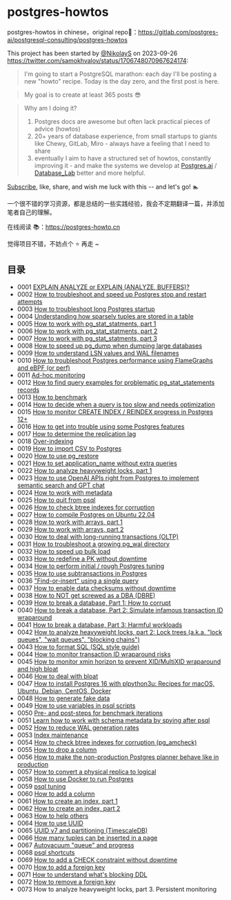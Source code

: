 # postgres-howtos
postgres-howtos in chinese，original repo🔗：https://gitlab.com/postgres-ai/postgresql-consulting/postgres-howtos

This project has been started by [@NikolayS]() on 2023-09-26 https://twitter.com/samokhvalov/status/1706748070967624174:

> I'm going to start a PostgreSQL marathon: each day I'll be posting a new "howto" recipe. Today is the day zero, and the first post is here.

> My goal is to create at least 365 posts 😎

> Why am I doing it?
>
> 1. Postgres docs are awesome but often lack practical pieces of advice (howtos)
> 2. 20+ years of database experience, from small startups to giants like Chewy, GitLab, Miro - always have a feeling that I need to share
> 3. eventually I aim to have a structured set of howtos, constantly improving it - and make the systems we develop at [Postgres.ai](https://Postgres.ai) / [Database_Lab](https://twitter.com/Database_Lab) better and more helpful.

[Subscribe](https://twitter.com/samokhvalov/status/1706748070967624174), like, share, and wish me luck with this -- and let's go! 🏊

一个很不错的学习资源，都是总结的一些实践经验，我会不定期翻译一篇，并添加笔者自己的理解。

在线阅读 📚：https://postgres-howto.cn

觉得项目不错，不妨点个 ⭐️ 再走 ~

## 目录

- 0001 [EXPLAIN ANALYZE or EXPLAIN (ANALYZE, BUFFERS)?](https://github.com/xiongcccc/postgres-howto/blob/master/EXPLAIN%20ANALYZE%20or%20EXPLAIN%20(ANALYZE%2C%20BUFFERS).md)
- 0002 [How to troubleshoot and speed up Postgres stop and restart attempts](https://github.com/xiongcccc/postgres-howto/blob/master/How%20to%20troubleshoot%20and%20speed%20up%20Postgres%20stop%20and%20restart%20attempts.md)
- 0003 [How to troubleshoot long Postgres startup](https://github.com/xiongcccc/postgres-howto/blob/master/How%20to%20troubleshoot%20long%20Postgres%20startup.md)
- 0004 [Understanding how sparsely tuples are stored in a table](https://github.com/xiongcccc/postgres-howto/blob/master/Understanding%20how%20sparsely%20tuples%20are%20stored%20in%20a%20table.md)
- 0005 [How to work with pg_stat_statments, part 1](https://github.com/xiongcccc/postgres-howto/blob/master/How%20to%20work%20with%20pg_stat_statements%2C%20part%201.md)
- 0006 [How to work with pg_stat_statments, part 2](https://github.com/xiongcccc/postgres-howto/blob/master/How%20to%20work%20with%20pg_stat_statements%2C%20part%202.md)
- 0007 [How to work with pg_stat_statments, part 3](https://github.com/xiongcccc/postgres-howto/blob/master/How%20to%20work%20with%20pg_stat_statements%2C%20part%203.md)
- 0008 [How to speed up pg_dump when dumping large databases](https://github.com/xiongcccc/postgres-howto/blob/master/How%20to%20speed%20up%20pg_dump%20when%20dumping%20large%20databases.md)
- 0009 [How to understand LSN values and WAL filenames](https://github.com/xiongcccc/postgres-howto/blob/master/How%20to%20understand%20LSN%20values%20and%20WAL%20filenames.md)
- 0010 [How to troubleshoot Postgres performance using FlameGraphs and eBPF (or perf)](https://github.com/xiongcccc/postgres-howto/blob/master/How%20to%20troubleshoot%20Postgres%20performance%20using%20FlameGraphs%20and%20eBPF%20(or%20perf).md)
- 0011 [Ad-hoc monitoring](https://github.com/xiongcccc/postgres-howto/blob/master/Ad-hoc%20monitoring.md)
- 0012 [How to find query examples for problematic pg_stat_statements records](https://github.com/xiongcccc/postgres-howto/blob/master/How%20to%20find%20query%20examples%20for%20problematic%20pg_stat_statements%20records.md)
- 0013 [How to benchmark](https://github.com/xiongcccc/postgres-howto/blob/master/How%20to%20benchmark.md)
- 0014 [How to decide when a query is too slow and needs optimization](https://github.com/xiongcccc/postgres-howto/blob/master/How%20to%20decide%20when%20a%20query%20is%20too%20slow%20and%20needs%20optimization.md)
- 0015 [How to monitor CREATE INDEX / REINDEX progress in Postgres 12+](https://github.com/xiongcccc/postgres-howto/blob/master/How%20to%20monitor%20CREATE%20INDEX%20%3A%20REINDEX%20progress%20in%20Postgres%2012%2B.md)
- 0016 [How to get into trouble using some Postgres features](https://github.com/xiongcccc/postgres-howto/blob/master/How%20to%20get%20into%20trouble%20using%20some%20Postgres%20features.md)
- 0017 [How to determine the replication lag](https://github.com/xiongcccc/postgres-howto/blob/master/How%20to%20determine%20the%20replication%20lag.md)
- 0018 [Over-indexing](https://github.com/xiongcccc/postgres-howto/blob/master/Over-indexing.md)
- 0019 [How to import CSV to Postgres](https://github.com/xiongcccc/postgres-howto/blob/master/How%20to%20import%20CSV%20to%20Postgres.md)
- 0020 [How to use pg_restore](https://github.com/xiongcccc/postgres-howto/blob/master/How%20to%20use%20pg_restore.md)
- 0021 [How to set application_name without extra queries](https://github.com/xiongcccc/postgres-howto/blob/master/How%20to%20set%20application_name%20without%20extra%20queries.md)
- 0022 [How to analyze heavyweight locks, part 1](https://github.com/xiongcccc/postgres-howto/blob/master/How%20to%20analyze%20heavyweight%20locks%2C%20part%201.md)
- 0023 [How to use OpenAI APIs right from Postgres to implement semantic search and GPT chat](https://github.com/xiongcccc/postgres-howto/blob/master/How%20to%20use%20OpenAI%20APIs%20right%20from%20Postgres%20to%20implement%20semantic%20search%20and%20GPT%20chat.md)
- 0024 [How to work with metadata](https://github.com/xiongcccc/postgres-howto/blob/master/How%20to%20work%20with%20metadata.md)
- 0025 [How to quit from psql](https://github.com/xiongcccc/postgres-howto/blob/master/How%20to%20quit%20from%20psql.md)
- 0026 [How to check btree indexes for corruption](https://github.com/xiongcccc/postgres-howto/blob/master/How%20to%20check%20btree%20indexes%20for%20corruption.md)
- 0027 [How to compile Postgres on Ubuntu 22.04](https://github.com/xiongcccc/postgres-howto/blob/master/How%20to%20compile%20Postgres%20on%20Ubuntu%2022.04.md)
- 0028 [How to work with arrays, part 1](https://github.com/xiongcccc/postgres-howto/blob/master/How%20to%20work%20with%20arrays%2C%20part%201.md)
- 0029 [How to work with arrays, part 2](https://github.com/xiongcccc/postgres-howto/blob/master/How%20to%20work%20with%20arrays%2C%20part%202.md)
- 0030 [How to deal with long-running transactions (OLTP)](https://github.com/xiongcccc/postgres-howto/blob/master/How%20to%20deal%20with%20long-running%20transactions%20(OLTP).md)
- 0031 [How to troubleshoot a growing pg_wal directory](https://github.com/xiongcccc/postgres-howto/blob/master/How%20to%20troubleshoot%20a%20growing%20pg_wal%20directory.md)
- 0032 [How to speed up bulk load](https://github.com/xiongcccc/postgres-howto/blob/master/How%20to%20speed%20up%20bulk%20load.md)
- 0033 [How to redefine a PK without downtime](https://github.com/xiongcccc/postgres-howto/blob/master/How%20to%20redefine%20a%20PK%20without%20downtime.md)
- 0034 [How to perform initial / rough Postgres tuning](https://github.com/xiongcccc/postgres-howto/blob/master/How%20to%20perform%20initial%20%20rough%20Postgres%20tuning.md)
- 0035 [How to use subtransactions in Postgres](https://github.com/xiongcccc/postgres-howto/blob/master/How%20to%20use%20subtransactions%20in%20Postgres.md)
- 0036 ["Find-or-insert" using a single query](https://github.com/xiongcccc/postgres-howto/blob/master/Find-or-insert%20using%20a%20single%20query.md)
- 0037 [How to enable data checksums without downtime](https://github.com/xiongcccc/postgres-howto/blob/master/How%20to%20enable%20data%20checksums%20without%20downtime.md)
- 0038 [How to NOT get screwed as a DBA (DBRE)](https://github.com/xiongcccc/postgres-howto/blob/master/How%20to%20NOT%20get%20screwed%20as%20a%20DBA%20(DBRE).md)
- 0039 [How to break a database, Part 1: How to corrupt](https://github.com/xiongcccc/postgres-howto/blob/master/How%20to%20break%20a%20database%2C%20Part%201%20How%20to%20corrupt.md)
- 0040 [How to break a database, Part 2: Simulate infamous transaction ID wraparound](https://github.com/xiongcccc/postgres-howto/blob/master/How%20to%20break%20a%20database%2C%20Part%202-%20Simulate%20infamous%20transaction%20ID%20wraparound.md)
- 0041 [How to break a database, Part 3: Harmful workloads](https://github.com/xiongcccc/postgres-howto/blob/master/How%20to%20break%20a%20database%2C%20Part%203%20Harmful%20workloads.md)
- 0042 [How to analyze heavyweight locks, part 2: Lock trees (a.k.a. "lock queues", "wait queues", "blocking chains")](https://github.com/xiongcccc/postgres-howto/blob/master/How%20to%20analyze%20heavyweight%20locks%2C%20part%202%20Lock%20trees%20(a.k.a.%20lock%20queues%2C%20wait%20queues%2C%20blocking%20chains).md)
- 0043 [How to format SQL (SQL style guide)](https://github.com/xiongcccc/postgres-howto/blob/master/How%20to%20format%20SQL%20(SQL%20style%20guide).md)
- 0044 [How to monitor transaction ID wraparound risks](https://github.com/xiongcccc/postgres-howto/blob/master/How%20to%20monitor%20transaction%20ID%20wraparound%20risks.md)
- 0045 [How to monitor xmin horizon to prevent XID/MultiXID wraparound and high bloat](https://github.com/xiongcccc/postgres-howto/blob/master/How%20to%20monitor%20xmin%20horizon%20to%20prevent%20XIDMultiXID%20wraparound%20and%20high%20bloat.md)
- 0046 [How to deal with bloat](https://github.com/xiongcccc/postgres-howto/blob/master/How%20to%20deal%20with%20bloat.md)
- 0047 [How to install Postgres 16 with plpython3u: Recipes for macOS, Ubuntu, Debian, CentOS, Docker](https://github.com/xiongcccc/postgres-howto/blob/master/How%20to%20install%20Postgres%2016%20with%20plpython3u%20Recipes%20for%20macOS%2C%20Ubuntu%2C%20Debian%2C%20CentOS%2C%20Docker.md)
- 0048 [How to generate fake data](https://github.com/xiongcccc/postgres-howto/blob/master/How%20to%20generate%20fake%20data.md)
- 0049 [How to use variables in psql scripts](https://github.com/xiongcccc/postgres-howto/blob/master/How%20to%20use%20variables%20in%20psql%20scripts.md)
- 0050 [Pre- and post-steps for benchmark iterations](https://github.com/xiongcccc/postgres-howto/blob/master/Pre-%20and%20post-steps%20for%20benchmark%20iterations.md)
- 0051 [Learn how to work with schema metadata by spying after psql](https://github.com/xiongcccc/postgres-howto/blob/master/Learn%20how%20to%20work%20with%20schema%20metadata%20by%20spying%20after%20psql.md)
- 0052 [How to reduce WAL generation rates](https://github.com/xiongcccc/postgres-howto/blob/master/How%20to%20reduce%20WAL%20generation%20rates.md)
- 0053 [Index maintenance](https://github.com/xiongcccc/postgres-howto/blob/master/Index%20maintenance.md)
- 0054 [How to check btree indexes for corruption (pg_amcheck)](https://github.com/xiongcccc/postgres-howto/blob/master/How%20to%20check%20btree%20indexes%20for%20corruption%20(pg_amcheck).md)
- 0055 [How to drop a column](https://github.com/xiongcccc/postgres-howto/blob/master/How%20to%20drop%20a%20column.md)
- 0056 [How to make the non-production Postgres planner behave like in production](https://github.com/xiongcccc/postgres-howto/blob/master/How%20to%20make%20the%20non-production%20Postgres%20planner%20behave%20like%20in%20production.md)
- 0057 [How to convert a physical replica to logical](https://github.com/xiongcccc/postgres-howto/blob/master/How%20to%20convert%20a%20physical%20replica%20to%20logical.md)
- 0058 [How to use Docker to run Postgres](https://github.com/xiongcccc/postgres-howto/blob/master/How%20to%20use%20Docker%20to%20run%20Postgres.md)
- 0059 [psql tuning](https://github.com/xiongcccc/postgres-howto/blob/master/psql%20tuning.md) 
- 0060 [How to add a column](https://github.com/xiongcccc/postgres-howto/blob/master/How%20to%20add%20a%20column.md)
- 0061 [How to create an index, part 1](https://github.com/xiongcccc/postgres-howto/blob/master/How%20to%20create%20an%20index%2C%20part%201.md)
- 0062 [How to create an index, part 2](https://github.com/xiongcccc/postgres-howto/blob/master/How%20to%20create%20an%20index%2C%20part%202.md)
- 0063 [How to help others](https://github.com/xiongcccc/postgres-howto/blob/master/How%20to%20help%20others.md)
- 0064 [How to use UUID](https://github.com/xiongcccc/postgres-howto/blob/master/How%20to%20use%20UUID.md)
- 0065 [UUID v7 and partitioning (TimescaleDB)](https://github.com/xiongcccc/postgres-howto/blob/master/UUID%20v7%20and%20partitioning%20(TimescaleDB).md)
- 0066 [How many tuples can be inserted in a page](https://github.com/xiongcccc/postgres-howto/blob/master/How%20many%20tuples%20can%20be%20inserted%20in%20a%20page.md)
- 0067 [Autovacuum "queue" and progress](https://github.com/xiongcccc/postgres-howto/blob/master/Autovacuum%20queue%20and%20progress.md)
- 0068 [psql shortcuts](https://github.com/xiongcccc/postgres-howto/blob/master/psql%20shortcuts.md)
- 0069 [How to add a CHECK constraint without downtime](https://github.com/xiongcccc/postgres-howto/blob/master/How%20to%20add%20a%20CHECK%20constraint%20without%20downtime.md)
- 0070 [How to add a foreign key](https://github.com/xiongcccc/postgres-howto/blob/master/How%20to%20add%20a%20foreign%20key.md)
- 0071 [How to understand what's blocking DDL](https://github.com/xiongcccc/postgres-howto/blob/master/How%20to%20understand%20what's%20blocking%20DDL.md)
- 0072 [How to remove a foreign key](https://github.com/xiongcccc/postgres-howto/blob/master/How%20to%20remove%20a%20foreign%20key.md)
- 0073 How to analyze heavyweight locks, part 3. Persistent monitoring
